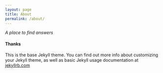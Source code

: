 ```yaml
---
layout: page
title: About
permalink: /about/
---
```


*A place to find answers*

#### Thanks

This is the base Jekyll theme. You can find out more info about customizing your Jekyll theme, as well as basic Jekyll usage documentation at [jekyllrb.com](http://jekyllrb.com/)
